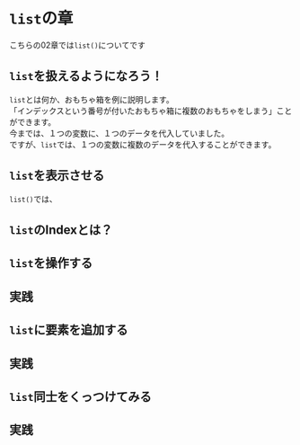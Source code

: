 # `list`の章
こちらの02章では`list()`についてです
## `list`を扱えるようになろう！
`list`とは何か、おもちゃ箱を例に説明します。<br>
「インデックスという番号が付いたおもちゃ箱に複数のおもちゃをしまう」ことができます。<br>
今までは、１つの変数に、１つのデータを代入していました。<br>
ですが、`list`では、１つの変数に複数のデータを代入することができます。<br>

## `list`を表示させる
`list()`では、

## `list`のIndexとは？

## `list`を操作する

## 実践

## `list`に要素を追加する

## 実践

## `list`同士をくっつけてみる

## 実践

